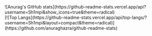 <div>![Anurag's GitHub stats](https://github-readme-stats.vercel.app/api?username=Sh1mpi&show_icons=true&theme=radical)</div>
<div>[![Top Langs](https://github-readme-stats.vercel.app/api/top-langs/?username=Sh1mpi&layout=compact&theme=radical)](https://github.com/anuraghazra/github-readme-stats)</div>
